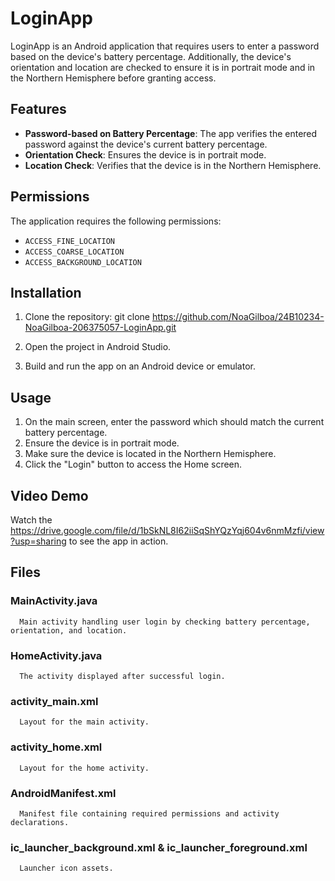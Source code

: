 

# LoginApp

   LoginApp is an Android application that requires users to enter a password based on the device's battery percentage.
      Additionally, the device's orientation and location are checked to ensure it is in portrait mode
      and in the Northern Hemisphere before granting access.

## Features

   - **Password-based on Battery Percentage**: The app verifies the entered password against the device's current battery percentage.
   - **Orientation Check**: Ensures the device is in portrait mode.
   - **Location Check**: Verifies that the device is in the Northern Hemisphere.

## Permissions

   The application requires the following permissions:
   
   - `ACCESS_FINE_LOCATION`
   - `ACCESS_COARSE_LOCATION`
   - `ACCESS_BACKGROUND_LOCATION`

## Installation

   1. Clone the repository:
      git clone https://github.com/NoaGilboa/24B10234-NoaGilboa-206375057-LoginApp.git
   
   2. Open the project in Android Studio.
   
   3. Build and run the app on an Android device or emulator.

## Usage

   1. On the main screen, enter the password which should match the current battery percentage.
   2. Ensure the device is in portrait mode.
   3. Make sure the device is located in the Northern Hemisphere.
   4. Click the "Login" button to access the Home screen.

## Video Demo

   Watch the https://drive.google.com/file/d/1bSkNL8I62iiSqShYQzYqj604v6nmMzfi/view?usp=sharing to see the app in action.

## Files

   ### MainActivity.java
   
      Main activity handling user login by checking battery percentage, orientation, and location.
   
   
   ### HomeActivity.java
   
      The activity displayed after successful login.
   
   
   ### activity_main.xml
   
      Layout for the main activity.
   
   
   ### activity_home.xml
   
      Layout for the home activity.
   
   
   ### AndroidManifest.xml
   
      Manifest file containing required permissions and activity declarations.


   ### ic_launcher_background.xml & ic_launcher_foreground.xml

      Launcher icon assets.

